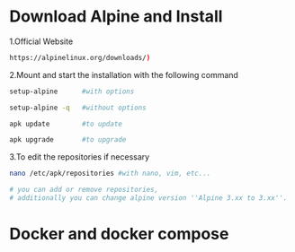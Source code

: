 # Download Alpine and Install
1.Official Website
```bash
https://alpinelinux.org/downloads/)
```
2.Mount and start the installation with the following command
```bash
setup-alpine      #with options

setup-alpine -q   #without options

apk update        #to update

apk upgrade       #to upgrade

```
3.To edit the repositories if necessary 
```bash
nano /etc/apk/repositories #with nano, vim, etc...

# you can add or remove repositories,
# additionally you can change alpine version ''Alpine 3.xx to 3.xx''.
```
# Docker and docker compose


```bash

```
